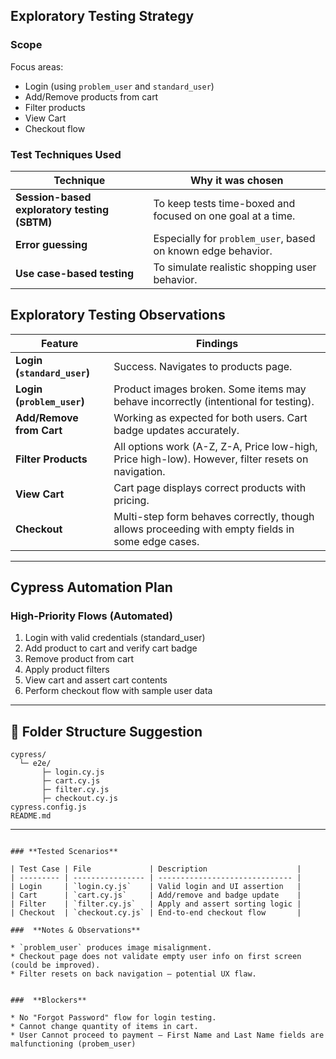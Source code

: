 

##  **Exploratory Testing Strategy**

###  **Scope**

Focus areas:

* Login (using `problem_user` and `standard_user`)
* Add/Remove products from cart
* Filter products
* View Cart
* Checkout flow

###  **Test Techniques Used**

| Technique                                    | Why it was chosen                                            |
| -------------------------------------------- | ------------------------------------------------------------ |
| **Session-based exploratory testing (SBTM)** | To keep tests time-boxed and focused on one goal at a time.  |
| **Error guessing**                           | Especially for `problem_user`, based on known edge behavior. |
| **Use case-based testing**                   | To simulate realistic shopping user behavior.                |



##  **Exploratory Testing Observations**

| **Feature**                 | **Findings**                                                                                       |
| --------------------------- | -------------------------------------------------------------------------------------------------- |
| **Login (`standard_user`)** | Success. Navigates to products page.                                                               |
| **Login (`problem_user`)**  | Product images broken. Some items may behave incorrectly (intentional for testing).                |
| **Add/Remove from Cart**    | Working as expected for both users. Cart badge updates accurately.                                 |
| **Filter Products**         | All options work (A-Z, Z-A, Price low-high, Price high-low). However, filter resets on navigation. |
| **View Cart**               | Cart page displays correct products with pricing.                                                  |
| **Checkout**                | Multi-step form behaves correctly, though allows proceeding with empty fields in some edge cases.  |

---

##  **Cypress Automation Plan**

###  **High-Priority Flows (Automated)**

1.  Login with valid credentials (standard\_user)
2.  Add product to cart and verify cart badge
3.  Remove product from cart
4.  Apply product filters
5.  View cart and assert cart contents
6.  Perform checkout flow with sample user data

---

## 📁 **Folder Structure Suggestion**

```
cypress/
  └─ e2e/
       ├─ login.cy.js
       ├─ cart.cy.js
       ├─ filter.cy.js
       ├─ checkout.cy.js
cypress.config.js
README.md
```

---

```

### **Tested Scenarios**

| Test Case | File             | Description                    |
| --------- | ---------------- | ------------------------------ |
| Login     | `login.cy.js`    | Valid login and UI assertion   |
| Cart      | `cart.cy.js`     | Add/remove and badge update    |
| Filter    | `filter.cy.js`   | Apply and assert sorting logic |
| Checkout  | `checkout.cy.js` | End-to-end checkout flow       |

###  **Notes & Observations**

* `problem_user` produces image misalignment.
* Checkout page does not validate empty user info on first screen (could be improved).
* Filter resets on back navigation — potential UX flaw.


###  **Blockers**

* No "Forgot Password" flow for login testing.
* Cannot change quantity of items in cart.
* User Cannot proceed to payment – First Name and Last Name fields are malfunctioning (probem_user)
